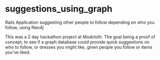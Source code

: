 suggestions_using_graph
=======================

Rails Application suggesting other people to follow depending on who you follow, using Neo4j

This was a 2 day hackathon project at Modcloth. The goal being a proof of concept, to see if a graph database could provide quick suggestions on who to follow, or dresses you might like, given people you follow or items you've liked.
